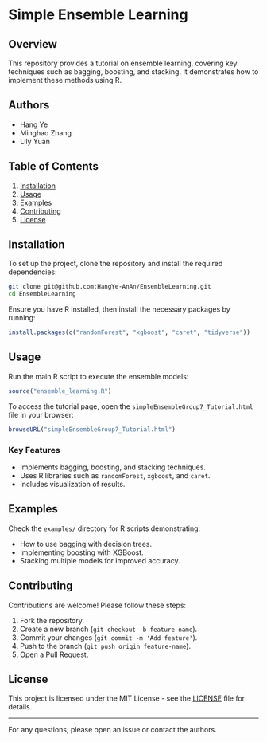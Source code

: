 # Simple Ensemble Learning

## Overview
This repository provides a tutorial on ensemble learning, covering key techniques such as bagging, boosting, and stacking. It demonstrates how to implement these methods using R.

## Authors
- Hang Ye
- Minghao Zhang
- Lily Yuan

## Table of Contents
1. [Installation](#installation)
2. [Usage](#usage)
3. [Examples](#examples)
4. [Contributing](#contributing)
5. [License](#license)

## Installation
To set up the project, clone the repository and install the required dependencies:

```bash
git clone git@github.com:HangYe-AnAn/EnsembleLearning.git
cd EnsembleLearning
```

Ensure you have R installed, then install the necessary packages by running:

```r
install.packages(c("randomForest", "xgboost", "caret", "tidyverse"))
```

## Usage
Run the main R script to execute the ensemble models:

```r
source("ensemble_learning.R")
```

To access the tutorial page, open the `simpleEnsembleGroup7_Tutorial.html` file in your browser:

```r
browseURL("simpleEnsembleGroup7_Tutorial.html")
```

### Key Features
- Implements bagging, boosting, and stacking techniques.
- Uses R libraries such as `randomForest`, `xgboost`, and `caret`.
- Includes visualization of results.

## Examples
Check the `examples/` directory for R scripts demonstrating:
- How to use bagging with decision trees.
- Implementing boosting with XGBoost.
- Stacking multiple models for improved accuracy.

## Contributing
Contributions are welcome! Please follow these steps:
1. Fork the repository.
2. Create a new branch (`git checkout -b feature-name`).
3. Commit your changes (`git commit -m 'Add feature'`).
4. Push to the branch (`git push origin feature-name`).
5. Open a Pull Request.

## License
This project is licensed under the MIT License - see the [LICENSE](LICENSE) file for details.

---
For any questions, please open an issue or contact the authors.

